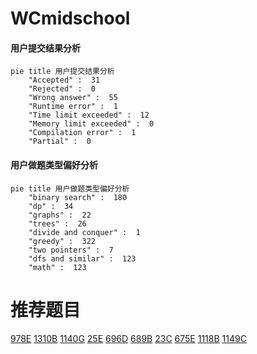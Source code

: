 # WCmidschool

<!-- tabs:start -->



#### **用户提交结果分析**

```mermaid
pie title 用户提交结果分析
    "Accepted" :  31
    "Rejected" :  0
    "Wrong answer" :  55
    "Runtime error" :  1
    "Time limit exceeded" :  12
    "Memory limit exceeded" :  0
    "Compilation error" :  1
    "Partial" :  0
```

#### **用户做题类型偏好分析**

```mermaid
pie title 用户做题类型偏好分析
    "binary search" :  180
    "dp" :  34
    "graphs" :  22
    "trees" :  26
    "divide and conquer" :  1
    "greedy" :  322
    "two pointers" :  7
    "dfs and similar" :  123
    "math" :  123
```



<!-- tabs:end -->
# 推荐题目
[978E](https://codeforces.com/contest/978/problem/E)
[1310B](https://codeforces.com/contest/1310/problem/B)
[1140G](https://codeforces.com/contest/1140/problem/G)
[25E](https://codeforces.com/contest/25/problem/E)
[696D](https://codeforces.com/contest/696/problem/D)
[689B](https://codeforces.com/contest/689/problem/B)
[23C](https://codeforces.com/contest/23/problem/C)
[675E](https://codeforces.com/contest/675/problem/E)
[1118B](https://codeforces.com/contest/1118/problem/B)
[1149C](https://codeforces.com/contest/1149/problem/C)
